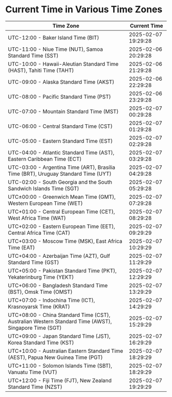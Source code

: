 # Current Time in Various Time Zones

| Time Zone | Current Time |
|-----------|--------------|
| UTC-12:00 - Baker Island Time (BIT) | 2025-02-07 19:29:28 |
| UTC-11:00 - Niue Time (NUT), Samoa Standard Time (SST) | 2025-02-06 20:29:28 |
| UTC-10:00 - Hawaii-Aleutian Standard Time (HAST), Tahiti Time (TAHT) | 2025-02-06 21:29:28 |
| UTC-09:00 - Alaska Standard Time (AKST) | 2025-02-06 22:29:28 |
| UTC-08:00 - Pacific Standard Time (PST) | 2025-02-06 23:29:28 |
| UTC-07:00 - Mountain Standard Time (MST) | 2025-02-07 00:29:28 |
| UTC-06:00 - Central Standard Time (CST) | 2025-02-07 01:29:28 |
| UTC-05:00 - Eastern Standard Time (EST) | 2025-02-07 02:29:28 |
| UTC-04:00 - Atlantic Standard Time (AST), Eastern Caribbean Time (ECT) | 2025-02-07 03:29:28 |
| UTC-03:00 - Argentina Time (ART), Brasília Time (BRT), Uruguay Standard Time (UYT) | 2025-02-07 04:29:28 |
| UTC-02:00 - South Georgia and the South Sandwich Islands Time (SGT) | 2025-02-07 05:29:28 |
| UTC±00:00 - Greenwich Mean Time (GMT), Western European Time (WET) | 2025-02-07 07:29:28 |
| UTC+01:00 - Central European Time (CET), West Africa Time (WAT) | 2025-02-07 08:29:28 |
| UTC+02:00 - Eastern European Time (EET), Central Africa Time (CAT) | 2025-02-07 09:29:29 |
| UTC+03:00 - Moscow Time (MSK), East Africa Time (EAT) | 2025-02-07 10:29:29 |
| UTC+04:00 - Azerbaijan Time (AZT), Gulf Standard Time (GST) | 2025-02-07 11:29:29 |
| UTC+05:00 - Pakistan Standard Time (PKT), Yekaterinburg Time (YEKT) | 2025-02-07 12:29:29 |
| UTC+06:00 - Bangladesh Standard Time (BST), Omsk Time (OMST) | 2025-02-07 13:29:29 |
| UTC+07:00 - Indochina Time (ICT), Krasnoyarsk Time (KRAT) | 2025-02-07 14:29:29 |
| UTC+08:00 - China Standard Time (CST), Australian Western Standard Time (AWST), Singapore Time (SGT) | 2025-02-07 15:29:29 |
| UTC+09:00 - Japan Standard Time (JST), Korea Standard Time (KST) | 2025-02-07 16:29:29 |
| UTC+10:00 - Australian Eastern Standard Time (AEST), Papua New Guinea Time (PGT) | 2025-02-07 18:29:29 |
| UTC+11:00 - Solomon Islands Time (SBT), Vanuatu Time (VUT) | 2025-02-07 18:29:29 |
| UTC+12:00 - Fiji Time (FJT), New Zealand Standard Time (NZST) | 2025-02-07 19:29:29 |
